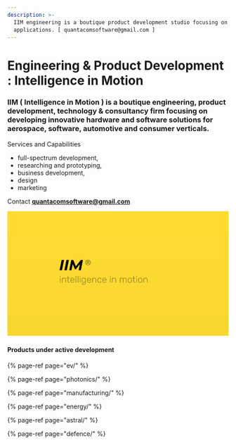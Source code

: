```yaml
---
description: >-
  IIM engineering is a boutique product development studio focusing on high-tech
  applications. [ quantacomsoftware@gmail.com ]
---
```


# Engineering & Product Development : Intelligence in Motion

### **IIM** \( Intelligence in Motion \) is a **boutique** engineering, product development, technology & consultancy firm focusing on developing innovative hardware and software solutions for aerospace, software, automotive and consumer verticals. 



Services and Capabilities

* full-spectrum development, 
* researching and prototyping, 
* business development, 
* design
* marketing 



Contact **quantacomsoftware@gmail.com**

![](.gitbook/assets/iim-electric-vehicle-sybsystems%20%281%29.png)



#### Products under active development

{% page-ref page="ev/" %}

{% page-ref page="photonics/" %}

{% page-ref page="manufacturing/" %}

{% page-ref page="energy/" %}

{% page-ref page="astral/" %}

{% page-ref page="defence/" %}








